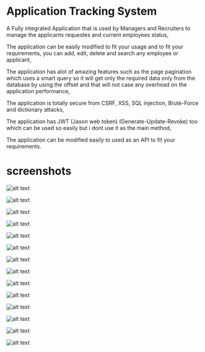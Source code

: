 # Application Tracking System
A Fully integrated Application that is used by Managers and Recruiters to manage the applicants requestes and current employees status, 

The application can be easily modified to fit your usage and to fit your requirements, you can add, edit, delete and search any employee or applicant, 

The application has alot of amazing features such as the page pagination which uses a smart query so it will get only the required data only from the database by using the offset and that will not case any overhead on the application performance,

The application is totally secure from CSRF, XSS, SQL injection, Brute-Force and dictionary attacks, 

The application has  JWT (Jason web token) (Generate-Update-Revoke) too which can be used so easily but i dont use it as the main method,

The application can be modified easily to used as an API to fit your requirements.


# screenshots

![alt text](https://github.com/mohamed-said-ibrahem/Applicant-Tracking-System/blob/master/screenshots/image1.png)

![alt text](https://github.com/mohamed-said-ibrahem/Applicant-Tracking-System/blob/master/screenshots/image2.png)

![alt text](https://github.com/mohamed-said-ibrahem/Applicant-Tracking-System/blob/master/screenshots/image3.png)

![alt text](https://github.com/mohamed-said-ibrahem/Applicant-Tracking-System/blob/master/screenshots/image4.png)

![alt text](https://github.com/mohamed-said-ibrahem/Applicant-Tracking-System/blob/master/screenshots/image8.png)

![alt text](https://github.com/mohamed-said-ibrahem/Applicant-Tracking-System/blob/master/screenshots/image9.png)

![alt text](https://github.com/mohamed-said-ibrahem/Applicant-Tracking-System/blob/master/screenshots/image10.png)

![alt text](https://github.com/mohamed-said-ibrahem/Applicant-Tracking-System/blob/master/screenshots/image11.png)

![alt text](https://github.com/mohamed-said-ibrahem/Applicant-Tracking-System/blob/master/screenshots/image12.png)

![alt text](https://github.com/mohamed-said-ibrahem/Applicant-Tracking-System/blob/master/screenshots/image13.png)

![alt text](https://github.com/mohamed-said-ibrahem/Applicant-Tracking-System/blob/master/screenshots/image14.png)

![alt text](https://github.com/mohamed-said-ibrahem/Applicant-Tracking-System/blob/master/screenshots/image15.png)

![alt text](https://github.com/mohamed-said-ibrahem/Applicant-Tracking-System/blob/master/screenshots/image18.png)

![alt text](https://github.com/mohamed-said-ibrahem/Applicant-Tracking-System/blob/master/screenshots/image19.png)
